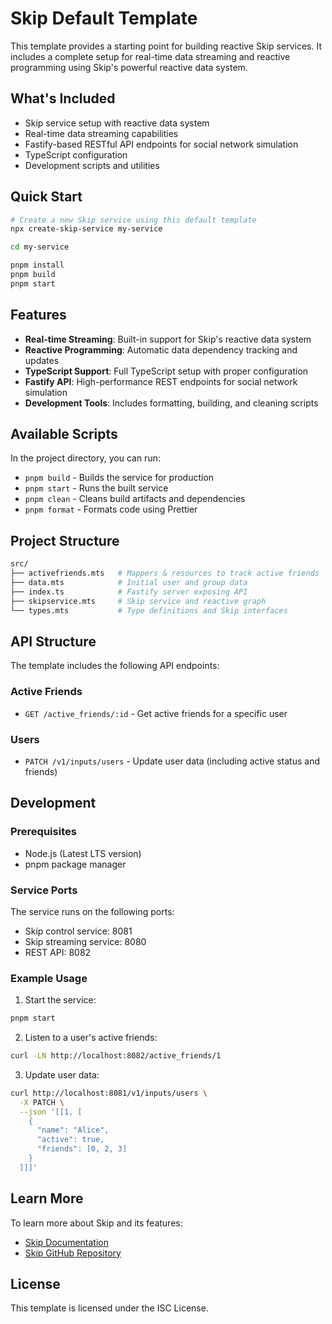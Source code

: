 # Skip Default Template

This template provides a starting point for building reactive Skip services. It includes a complete setup for real-time data streaming and reactive programming using Skip's powerful reactive data system.

## What's Included

- Skip service setup with reactive data system
- Real-time data streaming capabilities
- Fastify-based RESTful API endpoints for social network simulation
- TypeScript configuration
- Development scripts and utilities

## Quick Start

```bash
# Create a new Skip service using this default template
npx create-skip-service my-service

cd my-service

pnpm install
pnpm build
pnpm start
```

## Features

- **Real-time Streaming**: Built-in support for Skip's reactive data system
- **Reactive Programming**: Automatic data dependency tracking and updates
- **TypeScript Support**: Full TypeScript setup with proper configuration
- **Fastify API**: High-performance REST endpoints for social network simulation
- **Development Tools**: Includes formatting, building, and cleaning scripts

## Available Scripts

In the project directory, you can run:

- `pnpm build` - Builds the service for production
- `pnpm start` - Runs the built service
- `pnpm clean` - Cleans build artifacts and dependencies
- `pnpm format` - Formats code using Prettier

## Project Structure

```bash
src/
├── activefriends.mts   # Mappers & resources to track active friends
├── data.mts            # Initial user and group data
├── index.ts            # Fastify server exposing API
├── skipservice.mts     # Skip service and reactive graph
└── types.mts           # Type definitions and Skip interfaces
```

## API Structure

The template includes the following API endpoints:

### Active Friends

- `GET /active_friends/:id` - Get active friends for a specific user

### Users

- `PATCH /v1/inputs/users` - Update user data (including active status and friends)

## Development

### Prerequisites

- Node.js (Latest LTS version)
- pnpm package manager

### Service Ports

The service runs on the following ports:

- Skip control service: 8081
- Skip streaming service: 8080
- REST API: 8082

### Example Usage

1. Start the service:

```bash
pnpm start
```

2. Listen to a user's active friends:

```bash
curl -LN http://localhost:8082/active_friends/1
```

3. Update user data:

```bash
curl http://localhost:8081/v1/inputs/users \
  -X PATCH \
  --json '[[1, [
    {
      "name": "Alice",
      "active": true,
      "friends": [0, 2, 3]
    }
  ]]]'
```

## Learn More

To learn more about Skip and its features:

- [Skip Documentation](https://skiplabs.io/docs/)
- [Skip GitHub Repository](https://github.com/skiplabs/skip)

## License

This template is licensed under the ISC License.
